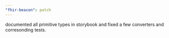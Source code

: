 ```yaml
---
"fhir-beacon": patch
---
```


documented all primitive types in storybook and fixed a few converters and corresonding tests.
